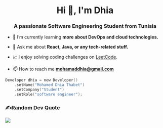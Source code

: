 <h1 align="center">Hi 👋, I'm Dhia</h1>
<h3 align="center">A passionate Software Engineering Student from Tunisia</h3>

- 🌱 I’m currently learning **more about DevOps and cloud technologies.**

- 💬 Ask me about **React, Java, or any tech-related stuff.**

- 📈 I enjoy solving coding challenges on [LeetCode](https://leetcode.com/u/mohamaddhia).

- 📫 How to reach me **mohamaddhia@gmail.com**

```kotlin
Developer dhia = new Developer()
    .setName("Mohamed Dhia Thabet")
    .setCompany("Student")
    .setRole("software engineer");
```


### ✍️Random Dev Quote
![](https://quotes-github-readme.vercel.app/api?type=horizontal&theme=vue)
